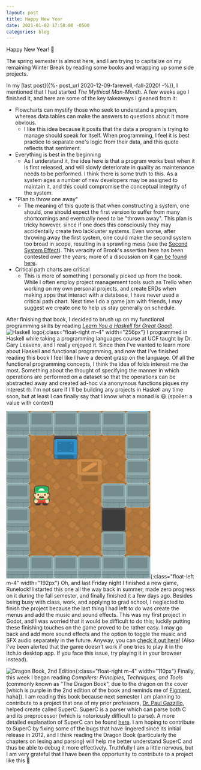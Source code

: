 ```yaml
---
layout: post
title: Happy New Year
date: 2021-01-02 17:50:00 -0500
categories: blog
---
```

Happy New Year! 🎊

The spring semester is almost here, and I am trying to capitalize on my
remaining Winter Break by reading some books and wrapping up some side projects.

In my [last post]({%- post_url 2020-12-09-farewell,-fall-2020! -%}),
I mentioned that I had started _The Mythical Man-Month_.
A few weeks ago I finished it, and here are some of the key takeaways
I gleaned from it:
- Flowcharts can mystify those who seek to understand a program,
whereas data tables can make the answers to questions about it more obvious.
    - I like this idea because it posits that the data a program is trying to
    manage should speak for itself. When programming, I feel it is best
    practice to separate one's logic from their data, and this quote reflects
    that sentiment.
- Everything is best in the beginning
  - As I understand it, the idea here is that a program works best when it is
  first released, and will slowly deteriorate in quality as maintenance needs
  to be performed. I think there is some truth to this. As a system ages a
  number of new developers may be assigned to maintain it, and this could
  compromise the conceptual integrity of the system.
- "Plan to throw one away"
  - The meaning of this quote is that when constructing a system, one should,
  one should expect the first version to suffer from many shortcomings and
  eventually need to be "thrown away". This plan is tricky however, since
  if one does this consciously they may accidentally create two lackluster
  systems. Even worse, after throwing away the first system, one could make
  the second system too broad in scope, resulting in a sprawling mess
  (see the [Second System Effect](https://wiki.c2.com/?SecondSystemEffect)).
  This veracity of Brook's assertion here has been contested over the years;
  more of a discussion on it [can be found here](https://wiki.c2.com/?PlanToThrowOneAway#:~:text=The%20idea%20of%20the%20plan,given%20the%20advantages%20of%20hindsight.).
- Critical path charts are critical
  - This is more of something I personally picked up from the book.
  While I often employ project management tools such as Trello when working
  on my own personal projects, and create ERDs when making apps that interact
  with a database, I have never used a critical path chart. Next time I do a
  game jam with friends, I may suggest we create one to help us stay generally
  on schedule.

After finishing that book, I decided to brush up on my functional programming
skills by reading [_Learn You a Haskell for Great Good!_](http://learnyouahaskell.com/).
![Haskell logo](https://upload.wikimedia.org/wikipedia/en/thumb/4/4d/Logo_of_the_Haskell_programming_language.svg/512px-Logo_of_the_Haskell_programming_language.svg.png){:class="float-right m-4" width="256px"}
I programmed in Haskell while taking a programming languages course at UCF
taught by Dr. Gary Leavens, and I really enjoyed it. Since then I've wanted to
learn more about Haskell and functional programming, and now that I've finished
reading this book I feel like I have a decent grasp on the language.
Of all the functional programming concepts, I think the idea of folds interest
me the most. Something about the thought of specifying the manner in which
operations are performed on a dataset so that the operations can be abstracted
away and created ad-hoc via anonymous functions piques my interest 🤓.
I'm not sure if I'll be building any projects in Haskell any time soon, but
at least I can finally say that I know what a monad is 😃
(spoiler: a value with context)

![Runelock screenshot](/assets/img/runelock.png){:class="float-left m-4" width="192px"}
Oh, and last Friday night I finished a new game, Runelock! I started this one
all the way back in summer, made zero progress on it during the fall semester,
and finally finished it a few days ago. Besides being busy with class, work,
and applying to grad school, I neglected to finish the project because the last
thing I had left to do was create the menus and add the music
and sound effects. This was my first project in Godot, and I was worried that
it would be difficult to do this; luckily putting these finishing touches on
the game proved to be rather easy. I may go back and add more sound effects
and the option to toggle the music and SFX audio separately in the future.
Anyway, you can [check it out here!](https://lightwatch.itch.io/runelock)
(Also I've been alerted that the game doesn't work if one tries to play it in
the Itch.io desktop app. If you face this issue, try playing it in your browser
instead).

![Dragon Book, 2nd Edition](https://upload.wikimedia.org/wikipedia/en/thumb/a/a3/Purple_dragon_book_b.jpg/220px-Purple_dragon_book_b.jpg){:class="float-right m-4" width="110px"}
Finally, this week I began reading
_Compilers: Principles, Techniques, and Tools_ (commonly known as
"The Dragon Book", due to the dragon on the cover [which is purple in the
2nd edition of the book and reminds me of [Figment](https://i.pinimg.com/originals/b3/9c/f8/b39cf859d349bac149aab632310b8b99.png), haha]).
I am reading this book because next semester I am planning to contribute to
a project that one of my prior professors, [Dr. Paul Gazzillo](https://paulgazzillo.com/),
helped create called SuperC. SuperC is a parser which can parse
both C and its preprocessor (which is notoriously difficult to parse).
A more detailed explanation of SuperC can be found [here](https://paulgazzillo.com/papers/pldi12.pdf).
I am hoping to contribute to SuperC by fixing some of the bugs that have
lingered since its initial release in 2012, and I think reading the Dragon Book
(particularly the chapters on lexing and parsing) will help me better
understand SuperC and thus be able to debug it more effectively.
Truthfully I am a little nervous, but I am very grateful that I have
been the opportunity to contribute to a project like this 🙂
